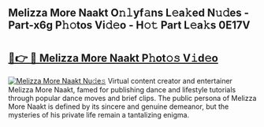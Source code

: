 ## Melizza More Naakt O𝚗𝚕yf𝚊ns L𝚎a𝚔ed N𝚞𝚍es - Part-x6g P𝚑𝚘tos Vi𝚍𝚎o - H𝚘𝚝 Part L𝚎a𝚔s 0E17V

# <h2><a href="http://kf2rx5l.oniu.top/?m=Melizza+More+Naakt">🔗👉 🔴 Melizza More Naakt P𝚑ot𝚘𝚜 V𝚒d𝚎o</a></h2>

[![Melizza More Naakt Nu𝚍e𝚜](https://i.imgur.com/0qMVB7G.gif)](http://kf2rx5l.oniu.top/?m=Melizza+More+Naakt)
Virtual content creator and entertainer Melizza More Naakt, famed for publishing dance and lifestyle tutorials through popular dance moves and brief clips. The public persona of Melizza More Naakt is defined by its sincere and genuine demeanor, but the mysteries of his private life remain a tantalizing enigma.  
